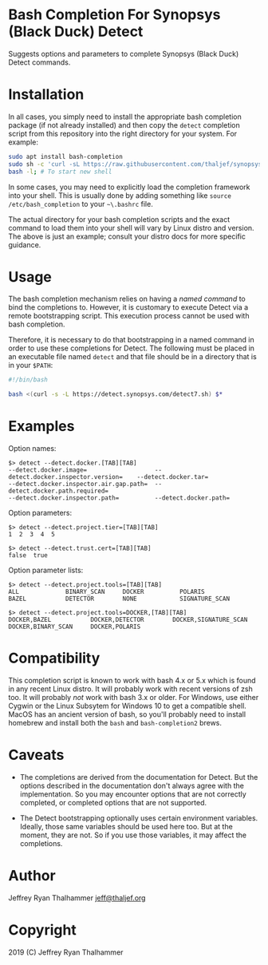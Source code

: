 # Bash Completion For Synopsys (Black Duck) Detect

Suggests options and parameters to complete Synopsys (Black Duck) Detect
commands.

# Installation

In all cases, you simply need to install the appropriate bash completion
package (if not already installed) and then copy the `detect` completion
script from this repository into the right directory for your system.
For example:

```bash
sudo apt install bash-completion
sudo sh -c 'curl -sL https://raw.githubusercontent.com/thaljef/synopsys-detect-bash-completion/master/detect > /etc/bash_completion.d/detect'
bash -l; # To start new shell
```

In some cases, you may need to explicitly load the completion framework into
your shell. This is usually done by adding something like `source
/etc/bash_completion` to your `~\.bashrc` file.

The actual directory for your bash completion scripts and the exact command to
load them into your shell will vary by Linux distro and version. The above is
just an example; consult your distro docs for more specific guidance.

# Usage

The bash completion mechanism relies on having a _named command_ to bind the
completions to. However, it is customary to execute Detect via a remote
bootstrapping script. This execution process cannot be used with bash
completion.

Therefore, it is necessary to do that bootstrapping in a named command in
order to use these completions for Detect. The following must be placed in an
executable file named `detect` and that file should be in a directory that is
in your `$PATH`:

```bash
#!/bin/bash

bash <(curl -s -L https://detect.synopsys.com/detect7.sh) $*
```
# Examples

Option names:
```
$> detect --detect.docker.[TAB][TAB]
--detect.docker.image=                   --detect.docker.inspector.version=    --detect.docker.tar=
--detect.docker.inspector.air.gap.path=  --detect.docker.path.required=
--detect.docker.inspector.path=          --detect.docker.path=
```

Option parameters:
```
$> detect --detect.project.tier=[TAB][TAB]
1  2  3  4  5

$> detect --detect.trust.cert=[TAB][TAB]
false  true
```

Option parameter lists:
```
$> detect --detect.project.tools=[TAB][TAB]
ALL             BINARY_SCAN     DOCKER          POLARIS
BAZEL           DETECTOR        NONE            SIGNATURE_SCAN

$> detect --detect.project.tools=DOCKER,[TAB][TAB]
DOCKER,BAZEL           DOCKER,DETECTOR        DOCKER,SIGNATURE_SCAN
DOCKER,BINARY_SCAN     DOCKER,POLARIS
```

# Compatibility

This completion script is known to work with bash 4.x or 5.x which is found in
any recent Linux distro. It will probably work with recent versions of zsh
too. It will probably *not* work with bash 3.x or older. For Windows, use
either Cygwin or the Linux Subsytem for Windows 10 to get a compatible shell.
MacOS has an ancient version of bash, so you'll probably need to install
homebrew and install both the `bash` and `bash-completion2` brews.

# Caveats

* The completions are derived from the documentation for Detect. But the
options described in the documentation don't always agree with the
implementation. So you may encounter options that are not correctly completed,
or completed options that are not supported.

* The Detect bootstrapping optionally uses certain environment variables.
Ideally, those same variables should be used here too. But at the moment, they
are not. So if you use those variables, it may affect the completions.

# Author

Jeffrey Ryan Thalhammer <jeff@thaljef.org>

# Copyright

2019 (C) Jeffrey Ryan Thalhammer
